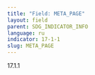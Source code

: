```yaml
---
title: "Field: META_PAGE"
layout: field
parent: SDG_INDICATOR_INFO
language: ru
indicator: 17-1-1
slug: META_PAGE
---
```

17.1.1